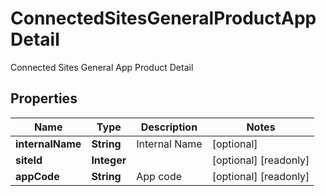

# ConnectedSitesGeneralProductAppDetail

Connected Sites General App Product Detail

## Properties

| Name | Type | Description | Notes |
|------------ | ------------- | ------------- | -------------|
|**internalName** | **String** | Internal Name |  [optional] |
|**siteId** | **Integer** |  |  [optional] [readonly] |
|**appCode** | **String** | App code |  [optional] [readonly] |



